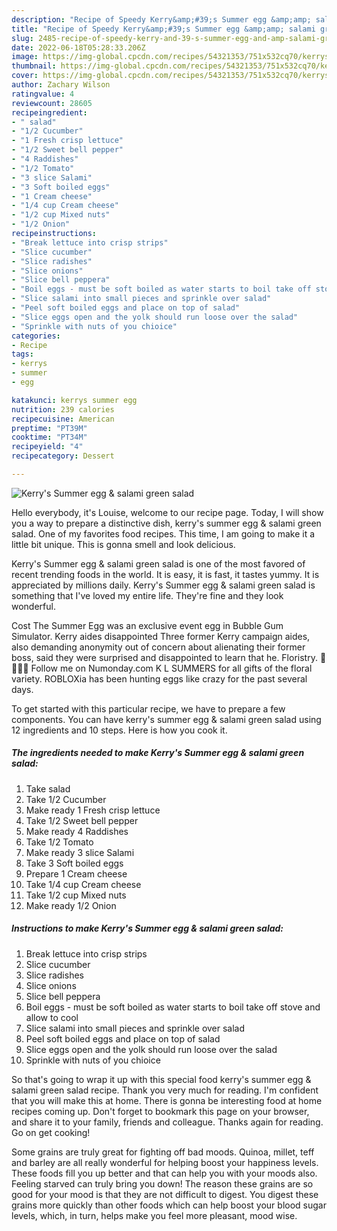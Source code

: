 ```yaml
---
description: "Recipe of Speedy Kerry&amp;#39;s Summer egg &amp;amp; salami green salad"
title: "Recipe of Speedy Kerry&amp;#39;s Summer egg &amp;amp; salami green salad"
slug: 2485-recipe-of-speedy-kerry-and-39-s-summer-egg-and-amp-salami-green-salad
date: 2022-06-18T05:28:33.206Z
image: https://img-global.cpcdn.com/recipes/54321353/751x532cq70/kerrys-summer-egg-salami-green-salad-recipe-main-photo.jpg
thumbnail: https://img-global.cpcdn.com/recipes/54321353/751x532cq70/kerrys-summer-egg-salami-green-salad-recipe-main-photo.jpg
cover: https://img-global.cpcdn.com/recipes/54321353/751x532cq70/kerrys-summer-egg-salami-green-salad-recipe-main-photo.jpg
author: Zachary Wilson
ratingvalue: 4
reviewcount: 28605
recipeingredient:
- " salad"
- "1/2 Cucumber"
- "1 Fresh crisp lettuce"
- "1/2 Sweet bell pepper"
- "4 Raddishes"
- "1/2 Tomato"
- "3 slice Salami"
- "3 Soft boiled eggs"
- "1 Cream cheese"
- "1/4 cup Cream cheese"
- "1/2 cup Mixed nuts"
- "1/2 Onion"
recipeinstructions:
- "Break lettuce into crisp strips"
- "Slice cucumber"
- "Slice radishes"
- "Slice onions"
- "Slice bell peppera"
- "Boil eggs - must be soft boiled as water starts to boil take off stove and allow to cool"
- "Slice salami into small pieces and sprinkle over salad"
- "Peel soft boiled eggs and place on top of salad"
- "Slice eggs open and the yolk should run loose over the salad"
- "Sprinkle with nuts of you chioice"
categories:
- Recipe
tags:
- kerrys
- summer
- egg

katakunci: kerrys summer egg 
nutrition: 239 calories
recipecuisine: American
preptime: "PT39M"
cooktime: "PT34M"
recipeyield: "4"
recipecategory: Dessert

---
```



![Kerry&#39;s Summer egg &amp; salami green salad](https://img-global.cpcdn.com/recipes/54321353/751x532cq70/kerrys-summer-egg-salami-green-salad-recipe-main-photo.jpg)

Hello everybody, it's Louise, welcome to our recipe page. Today, I will show you a way to prepare a distinctive dish, kerry&#39;s summer egg &amp; salami green salad. One of my favorites food recipes. This time, I am going to make it a little bit unique. This is gonna smell and look delicious.

Kerry&#39;s Summer egg &amp; salami green salad is one of the most favored of recent trending foods in the world. It is easy, it is fast, it tastes yummy. It is appreciated by millions daily. Kerry&#39;s Summer egg &amp; salami green salad is something that I've loved my entire life. They're fine and they look wonderful.

Cost The Summer Egg was an exclusive event egg in Bubble Gum Simulator. Kerry aides disappointed Three former Kerry campaign aides, also demanding anonymity out of concern about alienating their former boss, said they were surprised and disappointed to learn that he. Floristry. 💋💝💄🌺 Follow me on Numonday.com K L SUMMERS for all gifts of the floral variety. ROBLOXia has been hunting eggs like crazy for the past several days.


To get started with this particular recipe, we have to prepare a few components. You can have kerry&#39;s summer egg &amp; salami green salad using 12 ingredients and 10 steps. Here is how you cook it.

<!--inarticleads1-->

##### The ingredients needed to make Kerry&#39;s Summer egg &amp; salami green salad:

1. Take  salad
1. Take 1/2 Cucumber
1. Make ready 1 Fresh crisp lettuce
1. Take 1/2 Sweet bell pepper
1. Make ready 4 Raddishes
1. Take 1/2 Tomato
1. Make ready 3 slice Salami
1. Take 3 Soft boiled eggs
1. Prepare 1 Cream cheese
1. Take 1/4 cup Cream cheese
1. Take 1/2 cup Mixed nuts
1. Make ready 1/2 Onion




<!--inarticleads2-->

##### Instructions to make Kerry&#39;s Summer egg &amp; salami green salad:

1. Break lettuce into crisp strips
1. Slice cucumber
1. Slice radishes
1. Slice onions
1. Slice bell peppera
1. Boil eggs - must be soft boiled as water starts to boil take off stove and allow to cool
1. Slice salami into small pieces and sprinkle over salad
1. Peel soft boiled eggs and place on top of salad
1. Slice eggs open and the yolk should run loose over the salad
1. Sprinkle with nuts of you chioice




So that's going to wrap it up with this special food kerry&#39;s summer egg &amp; salami green salad recipe. Thank you very much for reading. I'm confident that you will make this at home. There is gonna be interesting food at home recipes coming up. Don't forget to bookmark this page on your browser, and share it to your family, friends and colleague. Thanks again for reading. Go on get cooking!

Some grains are truly great for fighting off bad moods. Quinoa, millet, teff and barley are all really wonderful for helping boost your happiness levels. These foods fill you up better and that can help you with your moods also. Feeling starved can truly bring you down! The reason these grains are so good for your mood is that they are not difficult to digest. You digest these grains more quickly than other foods which can help boost your blood sugar levels, which, in turn, helps make you feel more pleasant, mood wise.
